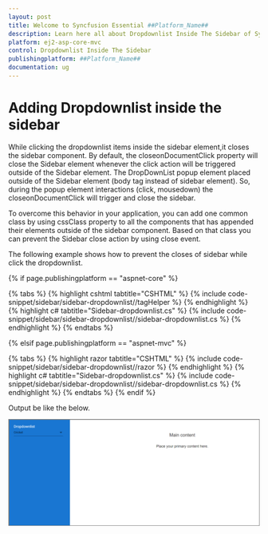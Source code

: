 ```yaml
---
layout: post
title: Welcome to Syncfusion Essential ##Platform_Name##
description: Learn here all about Dropdownlist Inside The Sidebar of Syncfusion Essential ##Platform_Name## widgets based on HTML5 and jQuery.
platform: ej2-asp-core-mvc
control: Dropdownlist Inside The Sidebar
publishingplatform: ##Platform_Name##
documentation: ug
---
```



# Adding Dropdownlist inside the sidebar

While clicking the dropdownlist items inside the sidebar element,it closes the sidebar component. By default, the closeonDocumentClick property will close the Sidebar element whenever the click action will be triggered outside of the Sidebar element. The DropDownList popup element placed outside of the Sidebar element (body tag instead of sidebar element). So, during the popup element interactions (click, mousedown) the closeonDocumentClick will trigger and close the sidebar.

To overcome this behavior in your application, you can add one common class by using cssClass property to all the components that has appended their elements outside of the sidebar component. Based on that class you can prevent the Sidebar close action by using close event.

The following example shows how to prevent the closes of sidebar while click the dropdownlist.

{% if page.publishingplatform == "aspnet-core" %}

{% tabs %}
{% highlight cshtml tabtitle="CSHTML" %}
{% include code-snippet/sidebar/sidebar-dropdownlist//tagHelper %}
{% endhighlight %}
{% highlight c# tabtitle="Sidebar-dropdownlist.cs" %}
{% include code-snippet/sidebar/sidebar-dropdownlist//sidebar-dropdownlist.cs %}
{% endhighlight %}
{% endtabs %}

{% elsif page.publishingplatform == "aspnet-mvc" %}

{% tabs %}
{% highlight razor tabtitle="CSHTML" %}
{% include code-snippet/sidebar/sidebar-dropdownlist//razor %}
{% endhighlight %}
{% highlight c# tabtitle="Sidebar-dropdownlist.cs" %}
{% include code-snippet/sidebar/sidebar-dropdownlist//sidebar-dropdownlist.cs %}
{% endhighlight %}
{% endtabs %}
{% endif %}



Output be like the below.

![Sidebar Sample](../images/dropdownlist.png)